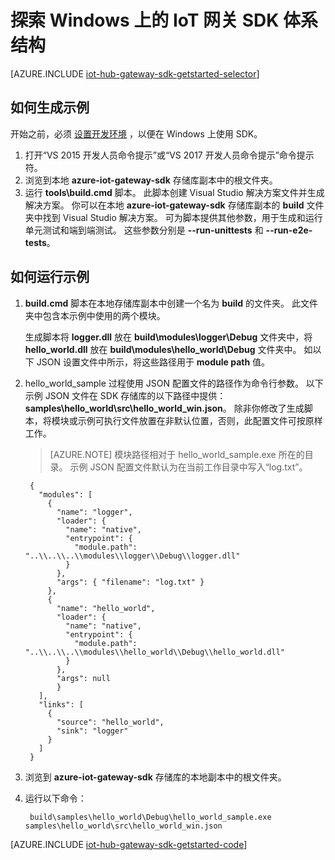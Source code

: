 <properties
    pageTitle="Azure IoT 网关 SDK 入门 (Windows) | Azure"
    description="了解如何在 Windows 计算机上生成网关，并了解 Azure IoT 网关 SDK（如模块）和 JSON 配置文件中的重要概念。"
    services="iot-hub"
    documentationCenter=""
    author="chipalost"
    manager="timlt"
    editor="" />
<tags
    ms.assetid="9aff3724-5e4e-40ec-b95a-d00df4f590c5"
    ms.service="iot-hub"
    ms.devlang="cpp"
    ms.topic="article"
    ms.tgt_pltfrm="na"
    ms.workload="na"
    ms.date="03/28/2017"
    wacn.date="05/15/2017"
    ms.author="andbuc"
    ms.custom="H1Hack27Feb2017"
    ms.translationtype="Human Translation"
    ms.sourcegitcommit="457fc748a9a2d66d7a2906b988e127b09ee11e18"
    ms.openlocfilehash="512d861cde395f1da4e987188739d731c90eadd6"
    ms.contentlocale="zh-cn"
    ms.lasthandoff="05/05/2017" />

# <a name="explore-the-iot-gateway-sdk-architecture-on-windows"></a>探索 Windows 上的 IoT 网关 SDK 体系结构

[AZURE.INCLUDE [iot-hub-gateway-sdk-getstarted-selector](../../includes/iot-hub-gateway-sdk-getstarted-selector.md)]

## <a name="how-to-build-the-sample"></a>如何生成示例
开始之前，必须 [设置开发环境][lnk-setupdevbox] ，以便在 Windows 上使用 SDK。

1. 打开“VS 2015 开发人员命令提示”或“VS 2017 开发人员命令提示”命令提示符。
1. 浏览到本地 **azure-iot-gateway-sdk** 存储库副本中的根文件夹。
1. 运行 **tools\\build.cmd** 脚本。 此脚本创建 Visual Studio 解决方案文件并生成解决方案。 你可以在本地 **azure-iot-gateway-sdk** 存储库副本的 **build** 文件夹中找到 Visual Studio 解决方案。 可为脚本提供其他参数，用于生成和运行单元测试和端到端测试。 这些参数分别是 **--run-unittests** 和 **--run-e2e-tests**。

## <a name="how-to-run-the-sample"></a>如何运行示例

1. **build.cmd** 脚本在本地存储库副本中创建一个名为 **build** 的文件夹。 此文件夹中包含本示例中使用的两个模块。

    生成脚本将 **logger.dll** 放在 **build\\modules\\logger\\Debug** 文件夹中，将 **hello\_world.dll** 放在 **build\\modules\\hello_world\\Debug** 文件夹中。 如以下 JSON 设置文件中所示，将这些路径用于 **module path** 值。
1. hello\_world\_sample 过程使用 JSON 配置文件的路径作为命令行参数。 以下示例 JSON 文件在 SDK 存储库的以下路径中提供：**samples\\hello\_world\\src\\hello\_world\_win.json**。 除非你修改了生成脚本，将模块或示例可执行文件放置在非默认位置，否则，此配置文件可按原样工作。

    > [AZURE.NOTE]
    > 模块路径相对于 hello\_world\_sample.exe 所在的目录。 示例 JSON 配置文件默认为在当前工作目录中写入“log.txt”。

        {
          "modules": [
            {
              "name": "logger",
              "loader": {
                "name": "native",
                "entrypoint": {
                  "module.path": "..\\..\\..\\modules\\logger\\Debug\\logger.dll"
                }
              },
              "args": { "filename": "log.txt" }
            },
            {
              "name": "hello_world",
              "loader": {
                "name": "native",
                "entrypoint": {
                  "module.path": "..\\..\\..\\modules\\hello_world\\Debug\\hello_world.dll"
                }
              },
              "args": null
              }
          ],
          "links": [
            {
              "source": "hello_world",
              "sink": "logger"
            }
          ]
        }

3. 浏览到 **azure-iot-gateway-sdk** 存储库的本地副本中的根文件夹。

4. 运行以下命令：

        build\samples\hello_world\Debug\hello_world_sample.exe samples\hello_world\src\hello_world_win.json


[AZURE.INCLUDE [iot-hub-gateway-sdk-getstarted-code](../../includes/iot-hub-gateway-sdk-getstarted-code.md)]

<!-- Links -->

[lnk-setupdevbox]: https://github.com/Azure/azure-iot-gateway-sdk/blob/master/doc/devbox_setup.md


<!--Update_Description:update wording-->